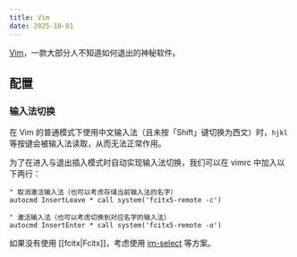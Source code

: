 ```yaml
---
title: Vim
date: 2025-10-01
---
```


[Vim](https://github.com/vim/vim)，一款大部分人不知道如何退出的神秘软件。

## 配置

### 输入法切换

在 Vim 的普通模式下使用中文输入法（且未按「Shift」键切换为西文）时，`hjkl` 等按键会被输入法读取，从而无法正常作用。

为了在进入与退出插入模式时自动实现输入法切换，我们可以在 vimrc 中加入以下两行：

```vim
" 取消激活输入法（也可以考虑存储当前输入法的名字）
autocmd InsertLeave * call system('fcitx5-remote -c')

" 激活输入法（也可以考虑切换到对应名字的输入法）
autocmd InsertEnter * call system('fcitx5-remote -o')
```

如果没有使用 [[fcitx|Fcitx]]，考虑使用 [im-select](https://github.com/daipeihust/im-select) 等方案。
